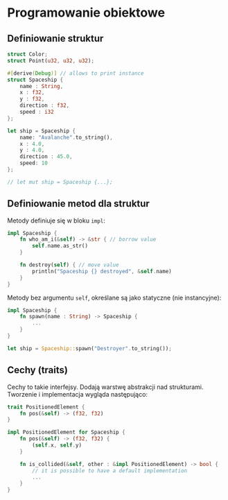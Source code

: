 # Programowanie obiektowe 

## Definiowanie struktur 

```rust title="Przykłady prostego definiowania struktur"
struct Color; 
struct Point(u32, u32, u32); 
```

```rust title="Przykład definicji złożonej struktury"
#[derive(Debug)] // allows to print instance
struct Spaceship {
    name : String,
    x : f32, 
    y : f32, 
    direction : f32,
    speed : i32
};

let ship = Spaceship {
    name: "Avalanche".to_string(),
    x : 4.0,
    y : 4.0,
    direction : 45.0,
    speed: 10 
};

// let mut ship = Spaceship {...}; 
```

## Definiowanie metod dla struktur
Metody definiuje się w bloku `impl`:
```rust
impl Spaceship {
    fn who_am_i(&self) -> &str { // borrow value 
        self.name.as_str()
    }

    fn destroy(self) { // move value 
        println("Spaceship {} destroyed", &self.name)
    }
}
```

Metody bez argumentu `self`, określane są jako statyczne (nie instancyjne):
```rust
impl Spaceship {
    fn spawn(name : String) -> Spaceship {
        ...
    }
}

let ship = Spaceship::spawn("Destroyer".to_string());
```

## Cechy (traits)
Cechy to takie interfejsy. Dodają warstwę abstrakcji nad strukturami. Tworzenie i implementacja wygląda następująco:

```rust
trait PositionedElement {
    fn pos(&self) -> (f32, f32)
}

impl PositionedElement for Spaceship {
    fn pos(&self) -> (f32, f32) {
        (self.x, self.y)
    }

    fn is_collided(&self, other : &impl PositionedElement) -> bool {
        // it is possible to have a default implementation
        ...
    }
}
```
